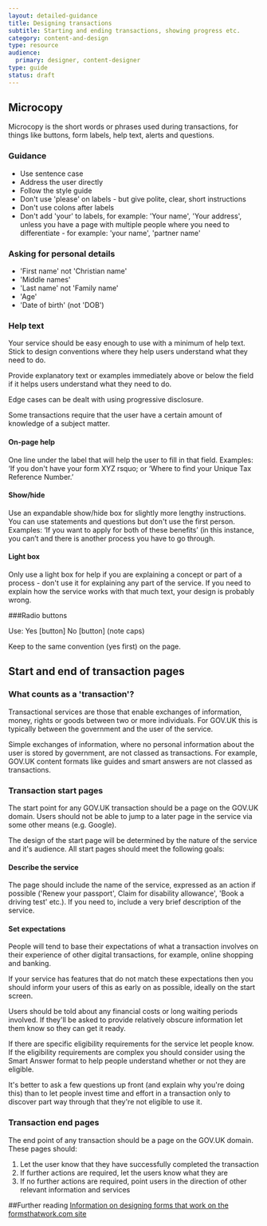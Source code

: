 ```yaml
---
layout: detailed-guidance
title: Designing transactions
subtitle: Starting and ending transactions, showing progress etc.
category: content-and-design
type: resource
audience: 
  primary: designer, content-designer
type: guide
status: draft
---
```


## Microcopy

Microcopy is the short words or phrases used during transactions, 
for things like buttons, form labels, help text, alerts and questions.

### Guidance

* Use sentence case
* Address the user directly
* Follow the style guide
* Don't use 'please' on labels - but give polite, clear, short instructions
* Don't use colons after labels
* Don't add 'your' to labels, for example: 'Your name', 'Your address', unless you have a page with multiple people where you need to differentiate - for example: 'your name', 'partner name'

### Asking for personal details

* 'First name' not 'Christian name'
* 'Middle names'
* 'Last name' not 'Family name'
* 'Age'
* 'Date of birth' (not 'DOB')

### Help text

Your service should be easy enough to use with a minimum of help text.
Stick to design conventions where they help users understand what they need to do.

Provide explanatory text or examples immediately above or below the field 
if it helps users understand what they need to do.

Edge cases can be dealt with using progressive disclosure.

Some transactions require that the user have a certain amount of knowledge of a subject matter. 



#### On-page help
One line under the label that will help the user to fill in that field.
Examples: &lsquo;If you don't have your form XYZ rsquo; or &lsquo;Where to find your Unique Tax Reference Number.&rsquo;

#### Show/hide
Use an expandable show/hide box for slightly more lengthy instructions. You can use statements and questions but don't use the first person.
Examples: &lsquo;If you want to apply for both of these benefits&rsquo; (in this instance, you can&rsquo;t and there is another process you have to go through.

#### Light box
Only use a light box for help if you are explaining a concept or part of a process - don't use it for explaining any part of the service. If you need to explain how the service works with that much text, your design is probably wrong.


###Radio buttons

Use: Yes [button] No [button] (note caps)

Keep to the same convention (yes first) on the page.

    
## Start and end of transaction pages

### What counts as a 'transaction'?

Transactional services are those that enable exchanges of information, money, rights or goods between two or more individuals. For GOV.UK this is typically between the government and the user of the service.

Simple exchanges of information, where no personal information about the user is stored by government, are not classed as transactions. For example, GOV.UK content formats like guides and smart answers are not classed as transactions.


### Transaction start pages

The start point for any GOV.UK transaction should be a page on the GOV.UK domain. Users should not be able to jump to a later page in the service via some other means (e.g. Google).

The design of the start page will be determined by the nature of the service and it's audience. All start pages should meet the following goals:

#### Describe the service

The page should include the name of the service, expressed as an action if possible ('Renew your passport', Claim for disability allowance', 'Book a driving test' etc.). If you need to, include a very brief description of the service.

#### Set expectations

People will tend to base their expectations of what a transaction involves on their experience of other digital transactions, for example, online shopping and banking.

If your service has features that do not match these expectations then you should inform your users of this as early on as possible, ideally on the start screen.

Users should be told about any financial costs or long waiting periods involved. If they'll be asked to provide relatively obscure information let them know so they can get it ready.

If there are specific eligibility requirements for the service let people know. If the eligibility requirements are complex you should consider using the Smart Answer format to help people understand whether or not they are eligible.

It's better to ask a few questions up front (and explain why you're doing this) than to let people invest time and effort in a transaction only to discover part way through that they're not eligible to use it.

### Transaction end pages

The end point of any transaction should be a page on the GOV.UK domain. These pages should:

1) Let the user know that they have successfully completed the transaction
2) If further actions are required, let the users know what they are
3) If no further actions are required, point users in the direction of other relevant information and services



##Further reading
[Information on designing forms that work on the formsthatwork.com site](http://www.formsthatwork.com/TheArtOfWritingVeryLittle )

